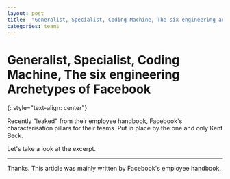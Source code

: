 ```yaml
---
layout: post
title:  "Generalist, Specialist, Coding Machine, The six engineering archetypes at Facebook"
categories: teams
---
```


# Generalist, Specialist, Coding Machine, The six engineering Archetypes of Facebook
{: style="text-align: center"}

Recently "leaked" from their employee handbook, Facebook's characterisation pillars for their teams. Put in place by the one and only Kent Beck.

Let's take a look at the excerpt.

---

Thanks. This article was mainly written by Facebook's employee handbook.
